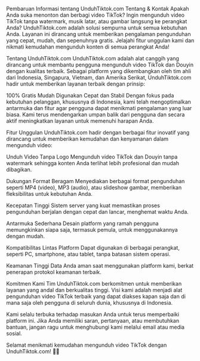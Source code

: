 Pembaruan Informasi tentang UnduhTiktok.com
Tentang & Kontak
Apakah Anda suka menonton dan berbagi video TikTok? Ingin mengunduh video TikTok tanpa watermark, musik latar, atau gambar langsung ke perangkat Anda? UnduhTiktok.com adalah solusi sempurna untuk semua kebutuhan Anda. Layanan ini dirancang untuk memberikan pengalaman pengunduhan yang cepat, mudah, dan sepenuhnya gratis. Jelajahi fitur unggulan kami dan nikmati kemudahan mengunduh konten di semua perangkat Anda!

Tentang UnduhTiktok.com
UnduhTiktok.com adalah alat canggih yang dirancang untuk membantu pengguna mengunduh video TikTok dan Douyin dengan kualitas terbaik. Sebagai platform yang dikembangkan oleh tim ahli dari Indonesia, Singapura, Vietnam, dan Amerika Serikat, UnduhTiktok.com hadir untuk memberikan layanan terbaik dengan prinsip:

100% Gratis
Mudah Digunakan
Cepat dan Stabil
Dengan fokus pada kebutuhan pelanggan, khususnya di Indonesia, kami telah mengoptimalkan antarmuka dan fitur agar pengguna dapat menikmati pengalaman yang luar biasa. Kami terus mendengarkan umpan balik dari pengguna dan secara aktif meningkatkan layanan untuk memenuhi harapan Anda.

Fitur Unggulan
UnduhTiktok.com hadir dengan berbagai fitur inovatif yang dirancang untuk memberikan kemudahan dan kenyamanan dalam mengunduh video:

Unduh Video Tanpa Logo
Mengunduh video TikTok dan Douyin tanpa watermark sehingga konten Anda terlihat lebih profesional dan mudah dibagikan.

Dukungan Format Beragam
Menyediakan berbagai format pengunduhan seperti MP4 (video), MP3 (audio), atau slideshow gambar, memberikan fleksibilitas untuk kebutuhan Anda.

Kecepatan Tinggi
Sistem server yang kuat memastikan proses pengunduhan berjalan dengan cepat dan lancar, menghemat waktu Anda.

Antarmuka Sederhana
Desain platform yang ramah pengguna memungkinkan siapa saja, termasuk pemula, untuk menggunakannya dengan mudah.

Kompatibilitas Lintas Platform
Dapat digunakan di berbagai perangkat, seperti PC, smartphone, atau tablet, tanpa batasan sistem operasi.

Keamanan Tinggi
Data Anda aman saat menggunakan platform kami, berkat penerapan protokol keamanan terbaik.

Komitmen Kami
Tim UnduhTiktok.com berkomitmen untuk memberikan layanan yang andal dan berkualitas tinggi. Visi kami adalah menjadi alat pengunduhan video TikTok terbaik yang dapat diakses kapan saja dan di mana saja oleh pengguna di seluruh dunia, khususnya di Indonesia.

Kami selalu terbuka terhadap masukan Anda untuk terus memperbaiki platform ini. Jika Anda memiliki saran, pertanyaan, atau membutuhkan bantuan, jangan ragu untuk menghubungi kami melalui email atau media sosial.

Selamat menikmati kemudahan mengunduh video TikTok dengan UnduhTiktok.com! 🎥✨
